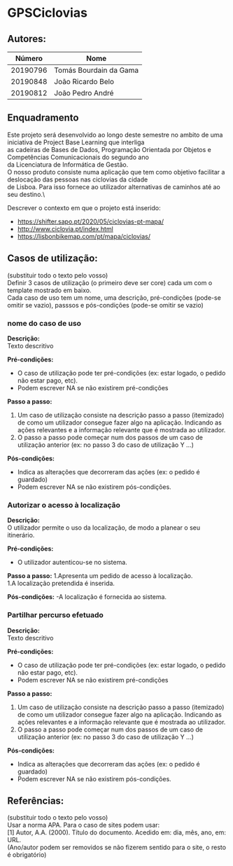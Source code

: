 # GPSCiclovias



## Autores:

| Número | Nome |
|--------|------|
|  20190796  | Tomás Bourdain da Gama |
|  20190848  | João Ricardo Belo |
|  20190812  | João Pedro André |

## Enquadramento
Este projeto será desenvolvido ao longo deste semestre no ambito de uma iniciativa de Project Base Learning que interliga\
as cadeiras de Bases de Dados, Programação Orientada por Objetos e Competências Comunicacionais do segundo ano\
da Licenciatura de Informática de Gestão.\
O nosso produto consiste numa aplicação que tem como objetivo facilitar a deslocação das pessoas nas ciclovias da cidade\
de Lisboa. Para isso fornece ao utilizador alternativas de caminhos até ao seu destino.\

Descrever o contexto em que o projeto está inserido:
- https://shifter.sapo.pt/2020/05/ciclovias-pt-mapa/
- http://www.ciclovia.pt/index.html
- https://lisbonbikemap.com/pt/mapa/ciclovias/

## Casos de utilização:
(substituir todo o texto pelo vosso) \
Definir 3 casos de utilização (o primeiro deve ser core) cada um com o template mostrado em baixo. \
Cada caso de uso tem um nome, uma descrição, pré-condições (pode-se omitir se vazio), passsos e pós-condições (pode-se omitir se vazio)

### nome do caso de uso
**Descrição:** \
Texto descritivo

**Pré-condições:**
- O caso de utilização pode ter pré-condições (ex: estar logado, o pedido não estar pago, etc). 
- Podem escrever NA se não existirem pré-condições 

**Passo a passo:**
1. Um caso de utilização consiste na descrição passo a passo (itemizado) de como um utilizador consegue fazer algo na aplicação. Indicando as ações relevantes e a informação relevante que é mostrada ao utilizador.
1. O passo a passo pode começar num dos passos de um caso de utilização anterior (ex: no passo 3 do caso de utilização Y …) 

**Pós-condições:**
- Indica as alterações que decorreram das ações (ex: o pedido é guardado)
- Podem escrever NA se não existirem pós-condições.


### Autorizar o acesso à localização
**Descrição:** \
O utilizador permite o uso da localização, de modo a planear o seu itinerário.

**Pré-condições:**
- O utilizador autenticou-se no sistema.

**Passo a passo:**
1.Apresenta um pedido de acesso à localização.  \
1.A localização pretendida é inserida.

**Pós-condições:**
-A localização é fornecida ao sistema.

### Partilhar percurso efetuado
**Descrição:** \
Texto descritivo

**Pré-condições:**
- O caso de utilização pode ter pré-condições (ex: estar logado, o pedido não estar pago, etc). 
- Podem escrever NA se não existirem pré-condições 

**Passo a passo:**
1. Um caso de utilização consiste na descrição passo a passo (itemizado) de como um utilizador consegue fazer algo na aplicação. Indicando as ações relevantes e a informação relevante que é mostrada ao utilizador.
1. O passo a passo pode começar num dos passos de um caso de utilização anterior (ex: no passo 3 do caso de utilização Y …) 

**Pós-condições:**
- Indica as alterações que decorreram das ações (ex: o pedido é guardado)
- Podem escrever NA se não existirem pós-condições.


## Referências:
(substituir todo o texto pelo vosso) \
Usar a norma APA. Para o caso de sites podem usar: \
[1] Autor, A.A. (2000). Título do documento. Acedido em: dia, mês, ano, em: URL. \
(Ano/autor podem ser removidos se não fizerem sentido para o site, o resto é obrigatório)

